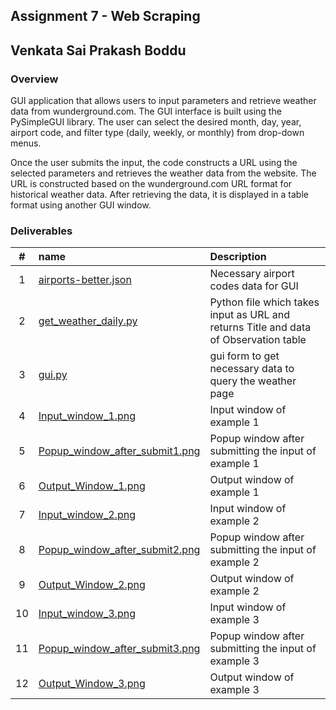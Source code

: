 ## Assignment 7 - Web Scraping
## Venkata Sai Prakash Boddu

### Overview
GUI application that allows users to input parameters and retrieve weather data from wunderground.com. The GUI interface is built using the PySimpleGUI library. The user can select the desired month, day, year, airport code, and filter type (daily, weekly, or monthly) from drop-down menus.

Once the user submits the input, the code constructs a URL using the selected parameters and retrieves the weather data from the website. The URL is constructed based on the wunderground.com URL format for historical weather data. After retrieving the data, it is displayed in a table format using another GUI window.

### Deliverables

|  #  | name                                     | Description                                                      |
| :-: | :--------------------------------------- | :--------------------------------------------------------------- |
|  1  | [airports-better.json](airports-better.json) | Necessary airport codes data for GUI                                  |
|  2  | [get_weather_daily.py ](./get_weather_daily.py)|Python file  which takes input as URL and returns Title and data of Observation table        |
|  3  | [gui.py](gui.py)                                               | gui form to get necessary data to query the weather page |
|  4  | [Input_window_1.png](Input_window_1.png)                       | Input window of example 1 |
|  5  | [Popup_window_after_submit1.png](Popup_window_after_submit1.png)| Popup window after submitting the input of example 1|
|  6  | [Output_Window_1.png](Output_Window_1.png)                       | Output window of example 1 |
|  7  | [Input_window_2.png](Input_window_2.png)                       | Input window of example 2 |
|  8  | [Popup_window_after_submit2.png](Popup_window_after_submit2.png)| Popup window after submitting the input of example 2|
|  9  | [Output_Window_2.png](Output_Window_2.png)                       | Output window of example 2 |
|  10  | [Input_window_3.png](Input_window_3.png)                       | Input window of example 3 |
|  11  | [Popup_window_after_submit3.png](Popup_window_after_submit3.png)| Popup window after submitting the input of example 3|
|  12  | [Output_Window_3.png](Output_Window_3.png)                       | Output window of example 3 |





